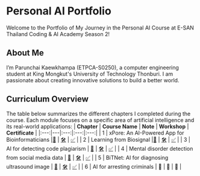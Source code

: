 # Personal AI Portfolio

Welcome to the Portfolio of My Journey in the Personal AI Course at E-SAN Thailand Coding & AI Academy Season 2!

## About Me

I’m Parunchai Kaewkhampa (ETPCA-S0250), a computer engineering student at King Mongkut's University of Technology Thonburi. I am passionate about creating innovative solutions to build a better world.

## Curriculum Overview

The table below summarizes the different chapters I completed during the course. Each module focuses on a specific area of artificial intelligence and its real-world applications:
| **Chapter** | **Course Name** | **Note** | **Workshop** | **Certificate** |
|:---:|---|:---:|:---:|:---:|
| 1 | xPore: An AI-Powered App for Bioinformaticians |[📝](/Course_Collection/01_xPore/Note.md) | [🛠️](/Course_Collection/01_xPore/Workshop/GMM.ipynb) | [✅](https://powerclass.org/tutor-certificate-3/?cert_hash=c9fe6b2c632c15c6) |
| 2 | Learning from Biosignal |[📝](/Course_Collection/02_Biosignal/Note.md) | [🛠️](/Course_Collection/02_Biosignal/Workshop/model.py) | [✅](https://powerclass.org/tutor-certificate-3/?cert_hash=c2cea8765af73296) |
| 3 | AI for detecting code plagiarism | [📝](/Course_Collection/03_CodeClone/Note.md) | [🛠️](/Course_Collection/03_CodeClone/Workshop/PMU_B_CodingAI_CodeCloneDetection_Workshop.ipynb) | [✅](https://powerclass.org/tutor-certificate-3/?cert_hash=2eea07a00ca7f4c3) |
| 4 | Mental disorder detection from social media data | [📝](/Course_Collection/04_SocialMedia/Note.md) | [🛠️](/Course_Collection/04_SocialMedia/Workshop/E_san_coding.ipynb) | [✅](https://powerclass.org/tutor-certificate-3/?cert_hash=af846c36fe02fbee) |
| 5 | BiTNet: AI for diagnosing ultrasound image | [📝](/Course_Collection/05_BiTNet/Note.md) | [🛠️](/Course_Collection/05_BiTNet/Workshop/PMUB_Personal_AI_Image_classification_EfficientNetB5.ipynb) | [✅](https://powerclass.org/tutor-certificate-3/?cert_hash=c11ad104d2be91b0) |
| 6 | AI for arresting criminals | 🔄 | 🔄 | 🔄 |
